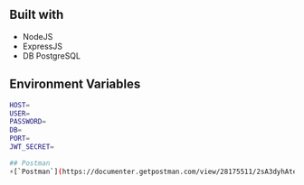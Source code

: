 ## Built with

- NodeJS
- ExpressJS
- DB PostgreSQL

## Environment Variables

```bash
HOST=
USER=
PASSWORD=
DB=
PORT=
JWT_SECRET=

## Postman
⚡[`Postman`](https://documenter.getpostman.com/view/28175511/2sA3dyhAte)⚡

